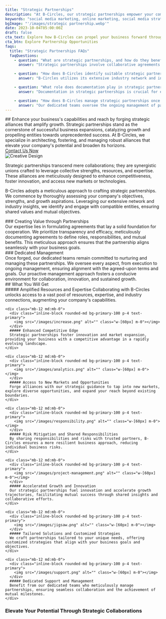 ```yaml
---
title: "Strategic Partnerships"
description: "At B-Circles, our strategic partnerships empower your company or organization to thrive. We specialize in creating powerful collaborations that leverage collective strengths, resources, and expertise. By cultivating strategic alliances with industry-leading entities, we equip you with the essential tools needed to surpass your objectives efficiently. Our meticulous approach ensures transparent agreements fortified by comprehensive documentation, backed by dedicated teams committed to managing these partnerships seamlessly."
keywords: "social media marketing, online marketing, social media strategy, customer engagement, brand awareness, digital marketing"
bgImage: "'/images/strategic partnership.webp'"
date: 2023-10-04T05:00:00Z
draft: false
cta_text: Explore how B-Circles can propel your business forward through strategic partnerships.
cta_btn: Explore Partnership Opportunities
faqs:
  title: "Strategic Partnerships FAQs"
  faqQuestions:
    - question: "What are strategic partnerships, and how do they benefit my business?"
      answer: "Strategic partnerships involve collaborative agreements between companies to leverage each other's strengths, resources, and expertise for mutual growth. These alliances provide access to new markets, technologies, and resources, fostering innovation and competitiveness."

    - question: "How does B-Circles identify suitable strategic partnership opportunities?"
      answer: "B-Circles utilizes its extensive industry network and insights to identify compatible entities aligned with your business objectives. We assess shared values, objectives, and strengths to ensure a fruitful partnership."

    - question: "What role does documentation play in strategic partnerships?"
      answer: "Documentation in strategic partnerships is crucial for establishing clear agreements, defining roles, responsibilities, and expected outcomes. It ensures transparency, minimizes misunderstandings, and safeguards the interests of all parties involved."

    - question: "How does B-Circles manage strategic partnerships once established?"
      answer: "Our dedicated teams oversee the ongoing management of partnerships, ensuring alignment with the agreed-upon terms and goals. We facilitate communication, monitor progress, and proactively address any challenges to maintain a thriving collaboration."
---
```


<div class="flex flex-col md:flex-row pb-5">
  <div class="md:w-1/2 md:pr-8">
    <div>
      ## Enhance your business's capabilities and reach by forging strategic alliances that amplify growth.
      Strategic partnerships stand as the cornerstone of successful business expansions, catalyzing growth and propelling entities towards unprecedented success. At B-Circles, we specialize in architecting, fostering, and managing robust alliances that elevate your company's potential and broaden its horizons.
    </div>
    <div class="flex flex-col md:flex-row items-center justify-between w-full">
      <a href="/contact-us" target="_blank" class="font-primary relative shadow-md font-bold mt-5 py-1 text-white uppercase cursor-pointer bg-primary rounded-xl text-lg text-center w-full hover:text-white">
        <span class="absolute -right-[15px] -top-[17px] animate-ping inline-flex rounded-full h-10 w-10 bg-primary"></span>
        Contact Us Now
      </a>
    </div>
  </div>
  <div class="md:w-1/2 md:mt-0 mb-5">
    <img src="/images/strategic partnership.webp" alt="Creative Design" class="object-fit w-full h-full rounded-xl shadow-md"></img>
  </div>
</div>

Strategic partnerships transcend mere collaborations; they are synergistic unions crafted to leverage collective strengths, resources, and expertise. These alliances are meticulously designed to enhance competitiveness, foster innovation, and access new markets or technologies.


B-Circles adopts a meticulous approach to crafting strategic partnerships. We commence by thoroughly assessing your company's objectives, strengths, and growth aspirations. Leveraging our extensive network and industry insights, we identify and engage with compatible entities, ensuring shared values and mutual objectives.



<section data-aos="fade-up">
    <div class="grid gap-x-8 gap-y-6 sm:grid-cols-2 lg:grid-cols-2" data-aos="zoom-in">
       <div class="tw-card-container ">
    <div class="tw-card">
      <div class="tw-card-face tw-front bg-[#e0e7e6] dark:bg-[#3d3738] h-auto">
        <div class="font-third text-dark dark:text-white">
          ### Creating Value through Partnerships
        </div>
      </div>
      <div class="tw-card-face tw-back bg-[#e0e7e6] dark:bg-[#3d3738] h-auto">
        <div class="font-third">
          Our expertise lies in formulating agreements that lay a solid foundation for cooperation. We prioritize transparency and efficacy, meticulously documenting agreements to define roles, responsibilities, and mutual benefits. This meticulous approach ensures that the partnership aligns seamlessly with your business goals.
        </div>
      </div>
    </div>
  </div>
  <div class="tw-card-container ">
    <div class="tw-card">
      <div class="tw-card-face tw-front bg-[#e0e7e6] dark:bg-[#3d3738] h-auto">
        <div class="font-third text-dark dark:text-white">
          ### Dedicated Management
        </div>
      </div>
      <div class="tw-card-face tw-back bg-[#e0e7e6] dark:bg-[#3d3738] h-auto">
        <div class="font-third">
          Once forged, our dedicated teams remain committed to nurturing and managing these partnerships. We oversee every aspect, from execution to ongoing management, ensuring alignment with the agreed-upon terms and goals. Our proactive management approach fosters a conducive environment for collaboration, innovation, and sustained growth.
        </div>
      </div>
    </div>
  </div>


  </div>
</section>



<section class="section pb-0">
  <div class="bg-primary p-4 rounded-2xl">
    ## What You Will Get
  </div>

  <div class="mt-5 grid gap-x-6 md:grid-cols-4 lg:gap-x-12">
    <div class="mb-12 md:mb-0">
      <div class="inline-block rounded-md bg-primary-100 p-4 text-primary">
        <img src="/images/target.png" alt="" class="w-[60px] m-0"></img>
      </div>
      ##### Amplified Resources and Expertise
      Collaborating with B-Circles unlocks access to a vast pool of resources, expertise, and industry connections, augmenting your company's capabilities.
    </div>

    <div class="mb-12 md:mb-0">
      <div class="inline-block rounded-md bg-primary-100 p-4 text-primary">
        <img src="/images/increase.png" alt="" class="w-[60px] m-0"></img>
      </div>
      ##### Enhanced Competitive Edge
      Strategic partnerships foster innovation and market expansion, providing your business with a competitive advantage in a rapidly evolving landscape.
    </div>

    <div class="mb-12 md:mb-0">
      <div class="inline-block rounded-md bg-primary-100 p-4 text-primary">
        <img src="/images/analytics.png" alt="" class="w-[60px] m-0"></img>
      </div>
      ##### Access to New Markets and Opportunities
      Forge alliances with our strategic guidance to tap into new markets, explore diverse opportunities, and expand your reach beyond existing boundaries.
    </div>

    <div class="mb-12 md:mb-0">
      <div class="inline-block rounded-md bg-primary-100 p-4 text-primary">
        <img src="/images/responsibility.png" alt="" class="w-[60px] m-0"></img>
      </div>
      ##### Risk Mitigation and Shared Responsibilities
      By sharing responsibilities and risks with trusted partners, B-Circles ensures a more resilient business approach, reducing individual business risks.
    </div>

    <div class="mb-12 md:mb-0">
      <div class="inline-block rounded-md bg-primary-100 p-4 text-primary">
        <img src="/images/project-management.png" alt="" class="w-[60px] m-0"></img>
      </div>
      ##### Accelerated Growth and Innovation
      Our strategic partnerships fuel innovation and accelerate growth trajectories, facilitating mutual success through shared insights and collaborative efforts.
    </div>

    <div class="mb-12 md:mb-0">
      <div class="inline-block rounded-md bg-primary-100 p-4 text-primary">
        <img src="/images/jigsaw.png" alt="" class="w-[60px] m-0"></img>
      </div>
      ##### Tailored Solutions and Customized Strategies
      We craft partnerships tailored to your unique needs, offering customized strategies that align with your business goals and objectives.
    </div>

    <div class="mb-12 md:mb-0">
      <div class="inline-block rounded-md bg-primary-100 p-4 text-primary">
        <img src="/images/support.png" alt="" class="w-[60px] m-0"></img>
      </div>
      ##### Dedicated Support and Management
      Benefit from our dedicated teams who meticulously manage partnerships, ensuring seamless collaboration and the achievement of mutual milestones.
    </div>
  </div>
</section>


### Elevate Your Potential Through Strategic Collaborations


